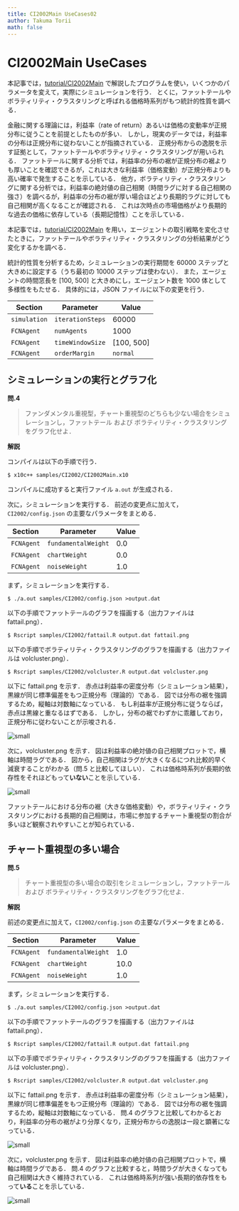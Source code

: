 ```yaml
---
title: CI2002Main UseCases02
author: Takuma Torii
math: false
---
```


# CI2002Main UseCases

本記事では，[tutorial/CI2002Main](CI2002Main) で解説したプログラムを使い，いくつかのパラメータを変えて，実際にシミュレーションを行う．
とくに，ファットテールやボラティリティ・クラスタリングと呼ばれる価格時系列がもつ統計的性質を調べる．

金融に関する理論には，利益率（rate of return）あるいは価格の変動率が正規分布に従うことを前提としたものが多い．
しかし，現実のデータでは，利益率の分布は正規分布に従わないことが指摘されている．
正規分布からの逸脱を示す証拠として，ファットテールやボラティリティ・クラスタリングが用いられる．
ファットテールに関する分析では，利益率の分布の裾が正規分布の裾よりも厚いことを確認できるが，これは大きな利益率（価格変動）が正規分布よりも高い確率で発生することを示している．
他方，ボラティリティ・クラスタリングに関する分析では，利益率の絶対値の自己相関（時間ラグに対する自己相関の強さ）を調べるが，利益率の分布の裾が厚い場合ほどより長期的ラグに対しても自己相関が高くなることが確認される．
これは次時点の市場価格がより長期的な過去の価格に依存している（長期記憶性）ことを示している．

本記事では，[tutorial/CI2002Main](CI2002Main) を用い，エージェントの取引戦略を変化させたときに，ファットテールやボラティリティ・クラスタリングの分析結果がどう変化するかを調べる．

統計的性質を分析するため，シミュレーションの実行期間を 60000 ステップと大きめに設定する（うち最初の 10000 ステップは使わない）．
また，エージェントの時間窓長を \[100, 500] と大きめにし，エージェント数を 1000 体として多様性をもたせる．
具体的には，JSON ファイルに以下の変更を行う．

| Section    | Parameter           | Value
|------------|---------------------|--------
| `simulation` | `iterationSteps`  | 60000
| `FCNAgent` | `numAgents`         | 1000
| `FCNAgent` | `timeWindowSize`    | \[100, 500]
| `FCNAgent` | `orderMargin`       | `normal`
 


## シミュレーションの実行とグラフ化

**問.4**

> ファンダメンタル重視型，チャート重視型のどちらも少ない場合をシミュレーションし，ファットテール および ボラティリティ・クラスタリングをグラフ化せよ．

**解説**

コンパイルは以下の手順で行う．

```
$ x10c++ samples/CI2002/CI2002Main.x10
```

コンパイルに成功すると実行ファイル `a.out` が生成される．

次に，シミュレーションを実行する．
前述の変更点に加えて，`CI2002/config.json` の主要なパラメータをまとめる．

| Section    | Parameter           | Value
|------------|---------------------|--------
| `FCNAgent` | `fundamentalWeight` | 0.0
| `FCNAgent` | `chartWeight`       | 0.0
| `FCNAgent` | `noiseWeight`       | 1.0

まず，シミュレーションを実行する．

```
$ ./a.out samples/CI2002/config.json >output.dat
```

以下の手順でファットテールのグラフを描画する（出力ファイルは fattail.png）．

```
$ Rscript samples/CI2002/fattail.R output.dat fattail.png
```

以下の手順でボラティリティ・クラスタリングのグラフを描画する（出力ファイルは volcluster.png）．

```
$ Rscript samples/CI2002/volcluster.R output.dat volcluster.png
```

以下に fattail.png を示す．
赤点は利益率の密度分布（シミュレーション結果），黒線が同じ標準偏差をもつ正規分布（理論的）である．
図では分布の裾を強調するため，縦軸は対数軸になっている．
もし利益率が正規分布に従うならば，赤点は黒線と重なるはずである．
しかし，分布の裾でわずかに乖離しており，正規分布に従わないことが示唆される．

![small](/tutorial/CI2002Main.figs/fig04a.png)

次に，volcluster.png を示す．
図は利益率の絶対値の自己相関プロットで，横軸は時間ラグである．
図から，自己相関はラグが大きくなるにつれ比較的早く減衰することがわかる（問.5 と比較してほしい）．
これは価格時系列が長期的依存性をそれほどもって**いない**ことを示している．

![small](/tutorial/CI2002Main.figs/fig04b.png)

ファットテールにおける分布の裾（大きな価格変動）や，ボラティリティ・クラスタリングにおける長期的自己相関は，市場に参加するチャート重視型の割合が多いほど観察されやすいことが知られている．


## チャート重視型の多い場合

**問.5**

> チャート重視型の多い場合の取引をシミュレーションし，ファットテール および ボラティリティ・クラスタリングをグラフ化せよ．

**解説**

前述の変更点に加えて，`CI2002/config.json` の主要なパラメータをまとめる．

| Section    | Parameter           | Value
|------------|---------------------|--------
| `FCNAgent` | `fundamentalWeight` | 1.0
| `FCNAgent` | `chartWeight`       | 10.0
| `FCNAgent` | `noiseWeight`       | 1.0

まず，シミュレーションを実行する．

```
$ ./a.out samples/CI2002/config.json >output.dat
```

以下の手順でファットテールのグラフを描画する（出力ファイルは fattail.png）．

```
$ Rscript samples/CI2002/fattail.R output.dat fattail.png
```

以下の手順でボラティリティ・クラスタリングのグラフを描画する（出力ファイルは volcluster.png）．

```
$ Rscript samples/CI2002/volcluster.R output.dat volcluster.png
```

以下に fattail.png を示す．
赤点は利益率の密度分布（シミュレーション結果），黒線が同じ標準偏差をもつ正規分布（理論的）である．
図では分布の裾を強調するため，縦軸は対数軸になっている．
問.4 のグラフと比較してわかるとおり，利益率の分布の裾がより分厚くなり，正規分布からの逸脱は一段と顕著になっている．

![small](/tutorial/CI2002Main.figs/fig05a.png)

次に，volcluster.png を示す．
図は利益率の絶対値の自己相関プロットで，横軸は時間ラグである．
問.4 のグラフと比較すると，時間ラグが大きくなっても自己相関は大きく維持されている．
これは価格時系列が強い長期的依存性をもって**いる**ことを示している．

![small](/tutorial/CI2002Main.figs/fig05b.png)

